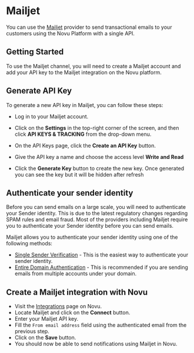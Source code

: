 # Mailjet

You can use the [Mailjet](https://mailjet.com/) provider to send transactional emails to your customers using the Novu Platform with a single API.

## Getting Started

To use the Mailjet channel, you will need to create a Mailjet account and add your API key to the Mailjet integration on the Novu platform.

## Generate API Key

To generate a new API key in Mailjet, you can follow these steps:

- Log in to your Mailjet account.

- Click on the **Settings** in the top-right corner of the screen, and then click **API KEYS & TRACKING** from the drop-down menu.

- On the API Keys page, click the **Create an API Key** button.

- Give the API key a name and choose the access level **Write and Read**

- Click the **Generate Key** button to create the new key. Once generated you can see the key but it will be hidden after refresh

## Authenticate your sender identity

Before you can send emails on a large scale, you will need to authenticate your Sender identity. This is due to the latest regulatory changes regarding SPAM rules and email fraud. Most of the providers including Mailjet require you to authenticate your Sender identity before you can send emails.

Mailjet allows you to authenticate your sender identity using one of the following methods:

- [Single Sender Verification](https://dev.mailjet.com/email/guides/senders-and-domains/#sender-validation) - This is the easiest way to authenticate your sender identity.
- [Entire Domain Authentication](https://dev.mailjet.com/email/guides/senders-and-domains/#spf-and-dkim-validation) - This is recommended if you are sending emails from multiple accounts under your domain.

## Create a Mailjet integration with Novu

- Visit the [Integrations](https://web.novu.co/integrations) page on Novu.
- Locate Mailjet and click on the **Connect** button.
- Enter your Mailjet API key.
- Fill the `From email address` field using the authenticated email from the previous step.
- Click on the **Save** button.
- You should now be able to send notifications using Mailjet in Novu.
